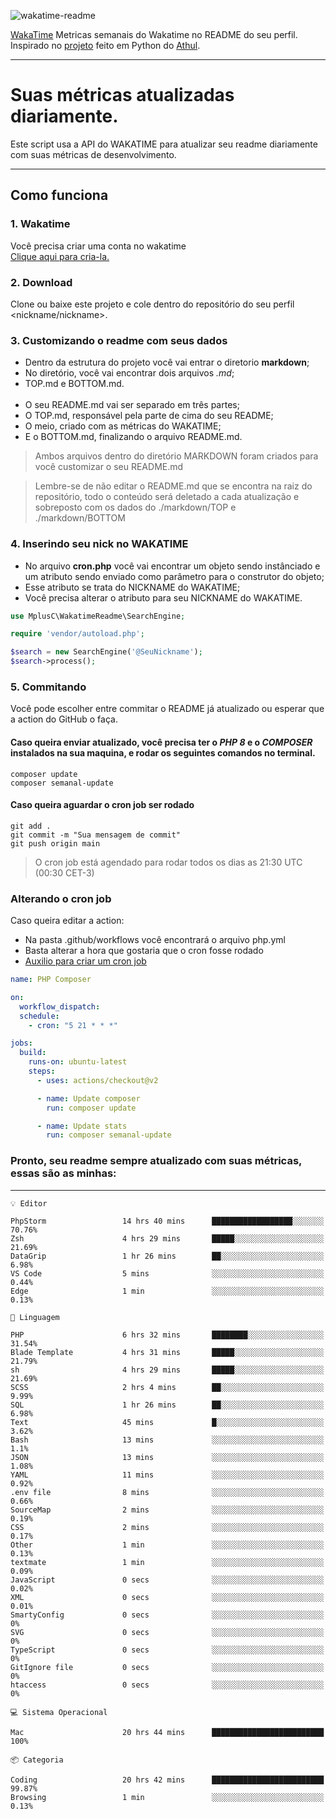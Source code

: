 ![wakatime-readme](https://socialify.git.ci/bymatheus/wakatime-readme/image?description=1&descriptionEditable=M%C3%A9tricas%20semanais%20do%20Wakatime%20no%20seu%20README%20de%20perfil.&font=KoHo&forks=1&language=1&owner=1&pattern=Signal&stargazers=1&theme=Dark)

[WakaTime](https://wakatime.com) Metricas semanais do Wakatime no README do seu perfil. <br>
Inspirado no [projeto](https://github.com/athul/waka-readme) feito em Python do [Athul](https://github.com/athul).
___

# Suas métricas atualizadas diariamente.
Este script usa a API do WAKATIME para atualizar seu readme diariamente com suas métricas de desenvolvimento.

___

## Como funciona

### 1. Wakatime
Você precisa criar uma conta no wakatime <br>
[Clique aqui para cria-la.](https://wakatime.com) 

### 2. Download
Clone ou baixe este projeto e cole dentro do repositório do seu perfil <nickname/nickname>.

### 3. Customizando o readme com seus dados
- Dentro da estrutura do projeto você vai entrar o diretorio **markdown**;  
- No diretório, você vai encontrar dois arquivos *.md*;
- TOP.md e BOTTOM.md.
<br><br>
- O seu README.md vai ser separado em três partes; 
- O TOP.md, responsável pela parte de cima do seu README;
- O meio, criado com as métricas do WAKATIME;
- E o BOTTOM.md, finalizando o arquivo README.md.<br>

> Ambos arquivos dentro do diretório MARKDOWN foram criados para você customizar o seu README.md

> Lembre-se de não editar o README.md que se encontra na raiz do repositório, todo o conteúdo será deletado a cada atualização e sobreposto com os dados do ./markdown/TOP e ./markdown/BOTTOM

### 4. Inserindo seu nick no WAKATIME
- No arquivo **cron.php** você vai encontrar um objeto sendo instânciado e um atributo sendo enviado como parâmetro para o construtor do objeto;
- Esse atributo se trata do NICKNAME do WAKATIME;
- Você precisa alterar o atributo para seu NICKNAME do WAKATIME.

```php
use MplusC\WakatimeReadme\SearchEngine;

require 'vendor/autoload.php';

$search = new SearchEngine('@SeuNickname');
$search->process();
```

### 5. Commitando
Você pode escolher entre commitar o README já atualizado ou esperar que a action do GitHub o faça. <br>

#### Caso queira enviar atualizado, você precisa ter o *PHP 8* e o *COMPOSER* instalados na sua maquina, e rodar os seguintes comandos no terminal.
```composer
composer update
composer semanal-update 
```

#### Caso queira aguardar o cron job ser rodado 
```git 
git add .
git commit -m "Sua mensagem de commit"
git push origin main
```

>O cron job está agendado para rodar todos os dias as 21:30 UTC (00:30 CET-3) 

### Alterando o cron job
Caso queira editar a action:

- Na pasta .github/workflows você encontrará o arquivo php.yml
- Basta alterar a hora que gostaria que o cron fosse rodado
- [Auxilio para criar um cron job](https://crontab.guru)

```yml
name: PHP Composer

on:
  workflow_dispatch:
  schedule:
    - cron: "5 21 * * *"

jobs:
  build:
    runs-on: ubuntu-latest
    steps:
      - uses: actions/checkout@v2

      - name: Update composer
        run: composer update

      - name: Update stats
        run: composer semanal-update
```

### Pronto, seu readme sempre atualizado com suas métricas, essas são as minhas:

___
```text
💡 Editor

PhpStorm                 14 hrs 40 mins      ██████████████████░░░░░░░     70.76%
Zsh                      4 hrs 29 mins       █████░░░░░░░░░░░░░░░░░░░░     21.69%
DataGrip                 1 hr 26 mins        ██░░░░░░░░░░░░░░░░░░░░░░░      6.98%
VS Code                  5 mins              ░░░░░░░░░░░░░░░░░░░░░░░░░      0.44%
Edge                     1 min               ░░░░░░░░░░░░░░░░░░░░░░░░░      0.13%
```
```text
💬 Linguagem

PHP                      6 hrs 32 mins       ████████░░░░░░░░░░░░░░░░░     31.54%
Blade Template           4 hrs 31 mins       █████░░░░░░░░░░░░░░░░░░░░     21.79%
sh                       4 hrs 29 mins       █████░░░░░░░░░░░░░░░░░░░░     21.69%
SCSS                     2 hrs 4 mins        ██░░░░░░░░░░░░░░░░░░░░░░░      9.99%
SQL                      1 hr 26 mins        ██░░░░░░░░░░░░░░░░░░░░░░░      6.98%
Text                     45 mins             █░░░░░░░░░░░░░░░░░░░░░░░░      3.62%
Bash                     13 mins             ░░░░░░░░░░░░░░░░░░░░░░░░░       1.1%
JSON                     13 mins             ░░░░░░░░░░░░░░░░░░░░░░░░░      1.08%
YAML                     11 mins             ░░░░░░░░░░░░░░░░░░░░░░░░░      0.92%
.env file                8 mins              ░░░░░░░░░░░░░░░░░░░░░░░░░      0.66%
SourceMap                2 mins              ░░░░░░░░░░░░░░░░░░░░░░░░░      0.19%
CSS                      2 mins              ░░░░░░░░░░░░░░░░░░░░░░░░░      0.17%
Other                    1 min               ░░░░░░░░░░░░░░░░░░░░░░░░░      0.13%
textmate                 1 min               ░░░░░░░░░░░░░░░░░░░░░░░░░      0.09%
JavaScript               0 secs              ░░░░░░░░░░░░░░░░░░░░░░░░░      0.02%
XML                      0 secs              ░░░░░░░░░░░░░░░░░░░░░░░░░      0.01%
SmartyConfig             0 secs              ░░░░░░░░░░░░░░░░░░░░░░░░░         0%
SVG                      0 secs              ░░░░░░░░░░░░░░░░░░░░░░░░░         0%
TypeScript               0 secs              ░░░░░░░░░░░░░░░░░░░░░░░░░         0%
GitIgnore file           0 secs              ░░░░░░░░░░░░░░░░░░░░░░░░░         0%
htaccess                 0 secs              ░░░░░░░░░░░░░░░░░░░░░░░░░         0%
```
```text
💻 Sistema Operacional

Mac                      20 hrs 44 mins      █████████████████████████       100%
```
```text
📦 Categoria

Coding                   20 hrs 42 mins      █████████████████████████     99.87%
Browsing                 1 min               ░░░░░░░░░░░░░░░░░░░░░░░░░      0.13%
```
